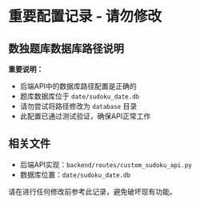 # 重要配置记录 - 请勿修改

## 数独题库数据库路径说明

**重要说明：**
- 后端API中的数据库路径配置是正确的
- 题库数据库位于 `date/sudoku_date.db`
- 请勿尝试将路径修改为 `database` 目录
- 此配置已通过测试验证，确保API正常工作

## 相关文件
- 后端API实现：`backend/routes/custom_sudoku_api.py`
- 数据库位置：`date/sudoku_date.db`

请在进行任何修改前参考此记录，避免破坏现有功能。